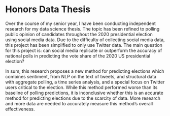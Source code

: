 # Honors Data Thesis
Over the course of my senior year, I have been conducting independent research for my data science thesis. The topic has been refined to polling public opinion of candidates throughout the 2020 presidential election using social media data. Due to the difficulty of collecting social media data, this project has been simplified to only use Twitter data. The main question for this project is: can social media replicate or outperform the accuracy of national polls in predicting the vote share of the 2020 US presidential election?

In sum, this research proposes a new method for predicting elections which combines sentiment, from NLP on the text of tweets, and structural data with aggregate polling, a time series analysis, and a special focus on Twitter users critical to the election. While this method performed worse than its baseline of polling predictions, it is inconclusive whether this is an accurate method for predicting elections due to the scarcity of data. More research and more data are needed to accurately measure this method’s overall effectiveness.
